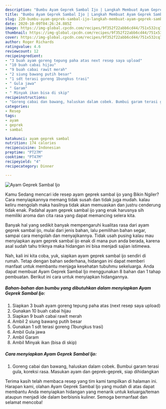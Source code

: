 ```yaml
---
description: "Bumbu Ayam Geprek Sambal Ijo | Langkah Membuat Ayam Geprek Sambal Ijo Yang Sedap"
title: "Bumbu Ayam Geprek Sambal Ijo | Langkah Membuat Ayam Geprek Sambal Ijo Yang Sedap"
slug: 220-bumbu-ayam-geprek-sambal-ijo-langkah-membuat-ayam-geprek-sambal-ijo-yang-sedap
date: 2020-10-09T04:26:24.885Z
image: https://img-global.cpcdn.com/recipes/9f352f22abb6cd44/751x532cq70/ayam-geprek-sambal-ijo-foto-resep-utama.jpg
thumbnail: https://img-global.cpcdn.com/recipes/9f352f22abb6cd44/751x532cq70/ayam-geprek-sambal-ijo-foto-resep-utama.jpg
cover: https://img-global.cpcdn.com/recipes/9f352f22abb6cd44/751x532cq70/ayam-geprek-sambal-ijo-foto-resep-utama.jpg
author: Roger Richards
ratingvalue: 4.6
reviewcount: 12
recipeingredient:
- "3 buah ayam goreng tepung paha atas next resep saya upload"
- "10 buah cabai hijau"
- "9 buah cabai rawit merah"
- "2 siung bawang putih besar"
- "1 sdt terasi goreng 1bungkus trasi"
- " Gula jawa"
- " Garam"
- " Minyak ikan bisa di skip"
recipeinstructions:
- "Goreng cabai dan bawang, haluskan dalam cobek. Bumbui garam terasi gula, koreksi rasa. Masukan ayam dan geprek-geprek, siap dihidangkan"
categories:
- Resep
tags:
- ayam
- geprek
- sambal

katakunci: ayam geprek sambal 
nutrition: 174 calories
recipecuisine: Indonesian
preptime: "PT27M"
cooktime: "PT47M"
recipeyield: "4"
recipecategory: Dinner

---
```



![Ayam Geprek Sambal Ijo](https://img-global.cpcdn.com/recipes/9f352f22abb6cd44/751x532cq70/ayam-geprek-sambal-ijo-foto-resep-utama.jpg)

Kamu Sedang mencari ide resep ayam geprek sambal ijo yang Bikin Ngiler? Cara menyiapkannya memang tidak susah dan tidak juga mudah. kalau keliru mengolah maka hasilnya tidak akan memuaskan dan justru cenderung tidak enak. Padahal ayam geprek sambal ijo yang enak harusnya sih memiliki aroma dan cita rasa yang dapat memancing selera kita.

Banyak hal yang sedikit banyak mempengaruhi kualitas rasa dari ayam geprek sambal ijo, mulai dari jenis bahan, lalu pemilihan bahan segar, sampai cara mengolah dan menyajikannya. Tidak usah pusing kalau mau menyiapkan ayam geprek sambal ijo enak di mana pun anda berada, karena asal sudah tahu triknya maka hidangan ini bisa menjadi sajian istimewa.




Nah, kali ini kita coba, yuk, siapkan ayam geprek sambal ijo sendiri di rumah. Tetap dengan bahan sederhana, hidangan ini dapat memberi manfaat untuk membantu menjaga kesehatan tubuhmu sekeluarga. Anda dapat membuat Ayam Geprek Sambal Ijo menggunakan 8 bahan dan 1 tahap pembuatan. Berikut ini cara untuk menyiapkan hidangannya.

<!--inarticleads1-->

##### Bahan-bahan dan bumbu yang dibutuhkan dalam menyiapkan Ayam Geprek Sambal Ijo:

1. Siapkan 3 buah ayam goreng tepung paha atas (next resep saya upload)
1. Gunakan 10 buah cabai hijau
1. Siapkan 9 buah cabai rawit merah
1. Ambil 2 siung bawang putih besar
1. Gunakan 1 sdt terasi goreng (1bungkus trasi)
1. Ambil  Gula jawa
1. Ambil  Garam
1. Ambil  Minyak ikan (bisa di skip)




<!--inarticleads2-->

##### Cara menyiapkan Ayam Geprek Sambal Ijo:

1. Goreng cabai dan bawang, haluskan dalam cobek. Bumbui garam terasi gula, koreksi rasa. Masukan ayam dan geprek-geprek, siap dihidangkan




Terima kasih telah membaca resep yang tim kami tampilkan di halaman ini. Harapan kami, olahan Ayam Geprek Sambal Ijo yang mudah di atas dapat membantu Anda menyiapkan hidangan yang menarik untuk keluarga/teman ataupun menjadi ide dalam berbisnis kuliner. Semoga bermanfaat dan selamat mencoba!
